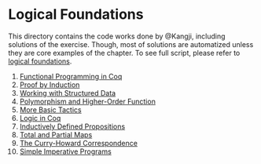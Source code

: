 # Logical Foundations

This directory contains the code works done by @Kangji,
including solutions of the exercise.
Though, most of solutions are automatized unless they are core examples of the chapter.
To see full script, please refer to [logical foundations](https://softwarefoundations.cis.upenn.edu/lf-current/toc.html).

1. [Functional Programming in Coq](Basics.v)
2. [Proof by Induction](Induction.v)
3. [Working with Structured Data](Lists.v)
4. [Polymorphism and Higher-Order Function](Poly.v)
5. [More Basic Tactics](Tactics.v)
6. [Logic in Coq](Logic.v)
7. [Inductively Defined Propositions](IndProp.v)
8. [Total and Partial Maps](Maps.v)
9. [The Curry-Howard Correspondence](ProofObjects.v)
10. [Simple Imperative Programs](/Imp.v)
